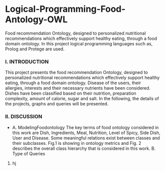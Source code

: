  # Logical-Programming-Food-Antology-OWL
 Food recommendation Ontology, designed to personalized nutritional recommendations which effectively support healthy eating, through a food domain ontology. In this project logical programming languages such as, Prolog and Protege are used.

 
### I. INTRODUCTION

 This project presents the food recommendation Ontology, designed to personalized nutritional recommendations which effectively support healthy eating, through a food domain ontology. Disease of the users, their allergies, interests and their necessary nutrients have been considered. Dishes have been classified based on their nutrition, preparation complexity, amount of calorie, sugar and salt. In the following, the details of the projects, graphs and queries will be presented.

### II. DISCUSSION

* A. ModelingFoodontology
The key terms of food ontology considered in this work are Dish, Ingredients, Meal, Nutrition, Level of Spicy, Side Dish, User and Disease. Some meaningful relations exist between classes and their subclasses. Fig.1 is showing in ontology metrics and Fig. 2 describes the overall class hierarchy that is considered in this work.
B. Type of Queries

1. hj

